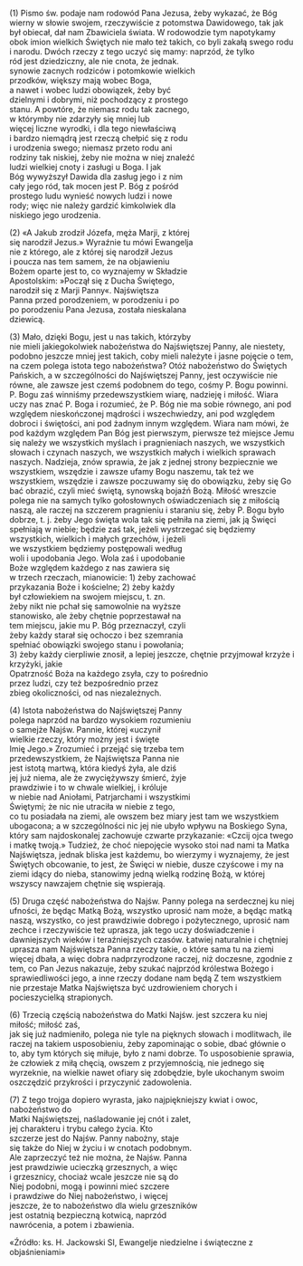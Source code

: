 
\(1\) Pismo św. podaje nam rodowód Pana Jezusa, 
żeby wykazać, że Bóg wierny w słowie 
swojem, rzeczywiście z potomstwa Dawidowego, 
tak jak był obiecał, dał nam Zbawiciela 
świata. W rodowodzie tym napotykamy obok 
imion wielkich Świętych nie mało też takich, 
co byli zakałą swego rodu i narodu. Dwóch rzeczy z tego uczyć się mamy: naprzód, że tylko        
ród jest dziedziczny, ale nie cnota, że jednak.     
synowie zacnych rodziców i potomkowie wielkich           
przodków, większy mają wobec Boga,               
a nawet i wobec ludzi obowiązek, żeby być             
dzielnymi i dobrymi, niż pochodzący z prostego         
stanu. A powtóre, że niemasz rodu tak zacnego,          
w którymby nie zdarzyły się mniej lub          
więcej liczne wyrodki, i dla tego niewłaściwą         
i bardzo niemądrą jest rzeczą chełpić się z rodu       
i urodzenia swego; niemasz przeto rodu ani         
rodziny tak niskiej, żeby nie można w niej znaleźć       
ludzi wielkiej cnoty i zasługi u Boga. I jak     
Bóg wywyższył Dawida dla zasług jego i z nim          
cały jego ród, tak mocen jest P. Bóg z pośród         
prostego ludu wynieść nowych ludzi i nowe             
rody; więc nie należy gardzić kimkolwiek dla          
niskiego jego urodzenia.                              

\(2\) «A Jakub zrodził Józefa, męża Marji, z której       
się narodził Jezus.» Wyraźnie tu mówi Ewangelja        
nie z którego, ale z której się narodził Jezus    
i poucza nas tem samem, że na objawieniu          
Bożem oparte jest to, co wyznajemy w Składzie            
Apostolskim: »Począł się z Ducha Świętego,           
narodził się z Marji Panny«. Najświętsza        
Panna przed porodzeniem, w porodzeniu i po            
po porodzeniu Pana Jezusa, została nieskalana         
dziewicą.                                             

\(3\) Mało, dzięki Bogu, jest u nas takich, którzyby       
nie mieli jakiegokolwiek nabożeństwa do Najświętszej Panny, ale niestety, podobno jeszcze 
mniej jest takich, coby mieli należyte i jasne
pojęcie o tem, na czem polega istota tego 
nabożeństwa? Otóż nabożeństwo do Świętych 
Pańskich, a w szczególności do Najświętszej 
Panny, jest oczywiście nie równe, ale zawsze 
jest czemś podobnem do tego, cośmy P. Bogu 
powinni. P. Bogu zaś winniśmy przedewszystkiem 
wiarę, nadzieję i miłość. Wiara uczy nas 
znać P. Boga i rozumieć, że P. Bóg nie ma sobie 
równego, ani pod względem nieskończonej 
mądrości i wszechwiedzy, ani pod względem 
dobroci i świętości, ani pod żadnym innym 
względem. Wiara nam mówi, że pod każdym 
względem Pan Bóg jest pierwszym, pierwsze 
też miejsce Jemu się należy we wszystkich myślach 
i pragnieniach naszych, we wszystkich 
słowach i czynach naszych, we wszystkich małych 
i wielkich sprawach naszych. Nadzieja, 
znów sprawia, że jak z jednej strony bezpiecznie 
we wszystkiem, wszędzie i zawsze ufamy 
Bogu naszemu, tak też we wszystkiem, wszędzie 
i zawsze poczuwamy się do obowiązku, żeby 
się Go bać obrazić, czyli mieć świętą, synowską 
bojaźń Bożą. Miłość wreszcie polega nie 
na samych tylko gołosłownych oświadczeniach 
się z miłością naszą, ale raczej na szczerem 
pragnieniu i staraniu się, żeby P. Bogu było 
dobrze, t. j. żeby Jego święta wola tak się pełniła 
na ziemi, jak ją Święci spełniają w niebie; będzie zaś tak, jeżeli wystrzegać się będziemy    
wszystkich, wielkich i małych grzechów, i jeżeli  
we wszystkiem będziemy postępowali według         
woli i upodobania Jego. Wola zaś i upodobanie     
Boże względem każdego z nas zawiera się           
w trzech rzeczach, mianowicie: 1) żeby zachować     
przykazania Boże i kościelne; 2) żeby każdy    
był człowiekiem na swojem miejscu, t. zn.      
żeby nikt nie pchał się samowolnie na wyższe     
stanowisko, ale żeby chętnie poprzestawał na      
tem miejscu, jakie mu P. Bóg przeznaczył, czyli   
żeby każdy starał się ochoczo i bez szemrania      
spełniać obowiązki swojego stanu i powołania;      
3) żeby każdy cierpliwie znosił, a lepiej jeszcze, 
chętnie przyjmował krzyże i krzyżyki, jakie        
Opatrzność Boża na każdego zsyła, czy to pośrednio       
przez ludzi, czy też bezpośrednio przez    
zbieg okoliczności, od nas niezależnych.           

\(4\) Istota nabożeństwa do Najświętszej Panny       
polega naprzód na bardzo wysokiem rozumieniu         
o samejże Najśw. Pannie, której «uczynił       
wielkie rzeczy, który możny jest i święte      
Imię Jego.» Zrozumieć i przejąć się trzeba tem      
przedewszystkiem, że Najświętsza Panna nie         
jest istotą martwą, która kiedyś żyła, ale dziś    
jej już niema, ale że zwyciężywszy śmierć, żyje   
prawdziwie i to w chwale wielkiej, i króluje       
w niebie nad Aniołami, Patrjarchami i wszystkimi      
Świętymi; że nic nie utraciła w niebie z tego,  
co tu posiadała na ziemi, ale owszem bez miary jest tam we wszystkiem ubogacona; 
a w szczególności nic jej nie ubyło wpływu na 
Boskiego Syna, który sam najdoskonalej zachowuje 
czwarte przykazanie: «Czcij ojca twego 
i matkę twoją.» Tudzież, że choć niepojęcie wysoko 
stoi nad nami ta Matka Najświętsza, jednak
bliska jest każdemu, bo wierzymy i wyznajemy, 
że jest Świętych obcowanie, to jest, 
że Święci w niebie, dusze czyścowe i my na ziemi
idący do nieba, stanowimy jedną wielką 
rodzinę Bożą, w której wszyscy nawzajem
chętnie się wspierają.

\(5\) Druga część nabożeństwa do Najśw. Panny 
polega na serdecznej ku niej ufności, że będąc 
Matką Bożą, wszystko uprosić nam może, a 
będąc matką naszą, wszystko, co jest prawdziwie 
dobrego i pożytecznego, uprosić nam zechce 
i rzeczywiście też uprasza, jak tego uczy
doświadczenie i dawniejszych wieków i teraźniejszych 
czasów. Łatwiej naturalnie i chętniej 
uprasza nam Najświętsza Panna rzeczy takie, 
o które sama tu na ziemi więcej dbała, a więc 
dobra nadprzyrodzone raczej, niż doczesne, 
zgodnie z tem, co Pan Jezus nakazuje, żeby 
szukać najprzód królestwa Bożego i sprawiedliwości 
jego, a inne rzeczy dodane nam będą 
Z tem wszystkiem nie przestaje Matka Najświętsza 
być uzdrowieniem chorych i pocieszycielką strapionych.

\(6\) Trzecią częścią nabożeństwa do Matki Najśw. jest szczera ku niej miłość; miłość zaś,  
jak się już nadmieniło, polega nie tyle na 
pięknych słowach i modlitwach, ile raczej na
takiem usposobieniu, żeby zapominając o sobie, 
dbać głównie o to, aby tym których się miłuje, 
było z nami dobrze. To usposobienie sprawia,     
że człowiek z miłą chęcią, owszem z
przyjemnością, nie jednego się wyrzeknie, na wielkie
nawet ofiary się zdobędzie, byle ukochanym 
swoim oszczędzić przykrości i przyczynić zadowolenia. 

\(7\) Z tego trojga dopiero wyrasta, jako
najpiękniejszy kwiat i owoc, nabożeństwo do         
Matki Najświętszej, naśladowanie jej cnót i zalet,  
jej charakteru i trybu całego życia. Kto    
szczerze jest do Najśw. Panny nabożny, staje     
się także do Niej w życiu i w cnotach podobnym.  
Ale zaprzeczyć też nie można, że Najśw. Panna    
jest prawdziwie ucieczką grzesznych, a więc      
i grzesznicy, chociaż wcale jeszcze nie są do    
Niej podobni, mogą i powinni mieć szczere        
i prawdziwe do Niej nabożeństwo, i więcej        
jeszcze, że to nabożeństwo dla wielu grzeszników   
jest ostatnią bezpieczną kotwicą, naprzód    
nawrócenia, a potem i zbawienia.

«Źródło: ks. H. Jackowski SI, Ewangelje niedzielne i świąteczne z objaśnieniami»

